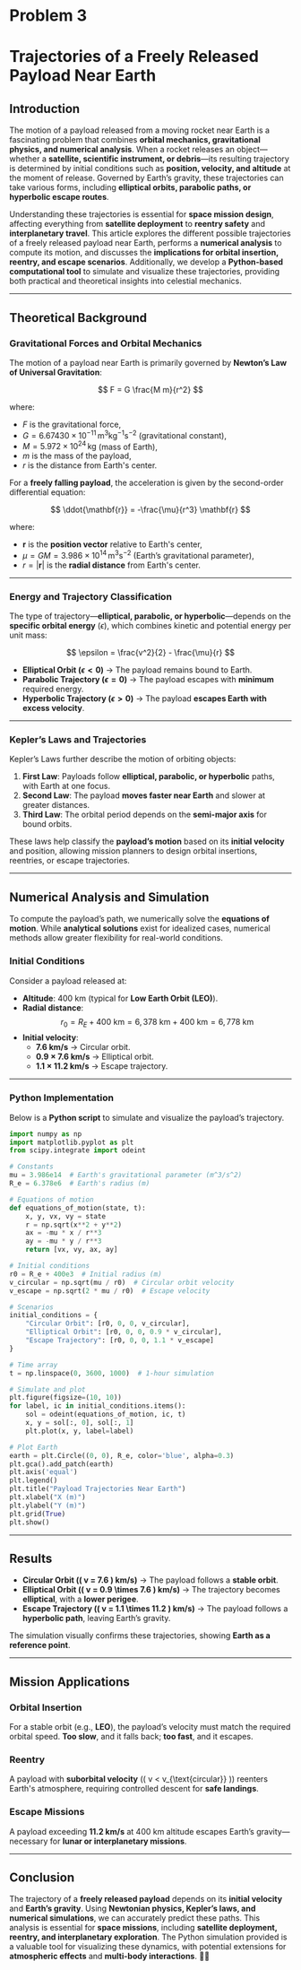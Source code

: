 # Problem 3

# **Trajectories of a Freely Released Payload Near Earth**  

## **Introduction**  

The motion of a payload released from a moving rocket near Earth is a fascinating problem that combines **orbital mechanics, gravitational physics, and numerical analysis**. When a rocket releases an object—whether a **satellite, scientific instrument, or debris**—its resulting trajectory is determined by initial conditions such as **position, velocity, and altitude** at the moment of release. Governed by Earth’s gravity, these trajectories can take various forms, including **elliptical orbits, parabolic paths, or hyperbolic escape routes**.  

Understanding these trajectories is essential for **space mission design**, affecting everything from **satellite deployment** to **reentry safety** and **interplanetary travel**. This article explores the different possible trajectories of a freely released payload near Earth, performs a **numerical analysis** to compute its motion, and discusses the **implications for orbital insertion, reentry, and escape scenarios**. Additionally, we develop a **Python-based computational tool** to simulate and visualize these trajectories, providing both practical and theoretical insights into celestial mechanics.  

---

## **Theoretical Background**  

### **Gravitational Forces and Orbital Mechanics**  

The motion of a payload near Earth is primarily governed by **Newton’s Law of Universal Gravitation**:  

$$
F = G \frac{M m}{r^2}
$$  

where:  
- $F$ is the gravitational force,  
- $G = 6.67430 \times 10^{-11} \, \text{m}^3 \text{kg}^{-1} \text{s}^{-2}$ (gravitational constant),  
- $M = 5.972 \times 10^{24} \, \text{kg}$ (mass of Earth),  
- $m$ is the mass of the payload,  
- $r$ is the distance from Earth's center.  

For a **freely falling payload**, the acceleration is given by the second-order differential equation:  

$$
\ddot{\mathbf{r}} = -\frac{\mu}{r^3} \mathbf{r}
$$  

where:  
- $\mathbf{r}$ is the **position vector** relative to Earth's center,  
- $\mu = G M = 3.986 \times 10^{14} \, \text{m}^3 \text{s}^{-2}$ (Earth’s gravitational parameter),  
- $r = |\mathbf{r}|$ is the **radial distance** from Earth's center.  

---

### **Energy and Trajectory Classification**  

The type of trajectory—**elliptical, parabolic, or hyperbolic**—depends on the **specific orbital energy** ($\epsilon$), which combines kinetic and potential energy per unit mass:  

$$
\epsilon = \frac{v^2}{2} - \frac{\mu}{r}
$$  

- **Elliptical Orbit ($\epsilon < 0$)** → The payload remains bound to Earth.  
- **Parabolic Trajectory ($\epsilon = 0$)** → The payload escapes with **minimum** required energy.  
- **Hyperbolic Trajectory ($\epsilon > 0$)** → The payload **escapes Earth with excess velocity**.  

---

### **Kepler’s Laws and Trajectories**  

Kepler’s Laws further describe the motion of orbiting objects:  
1. **First Law**: Payloads follow **elliptical, parabolic, or hyperbolic** paths, with Earth at one focus.  
2. **Second Law**: The payload **moves faster near Earth** and slower at greater distances.  
3. **Third Law**: The orbital period depends on the **semi-major axis** for bound orbits.  

These laws help classify the **payload’s motion** based on its **initial velocity** and position, allowing mission planners to design orbital insertions, reentries, or escape trajectories.  

---

## **Numerical Analysis and Simulation**  

To compute the payload’s path, we numerically solve the **equations of motion**. While **analytical solutions** exist for idealized cases, numerical methods allow greater flexibility for real-world conditions.  

### **Initial Conditions**  

Consider a payload released at:  
- **Altitude**: 400 km (typical for **Low Earth Orbit (LEO)**).  
- **Radial distance**:  
  $$
  r_0 = R_E + 400 \text{ km} = 6,378 \text{ km} + 400 \text{ km} = 6,778 \text{ km}
  $$  
- **Initial velocity**:  
  - **7.6 km/s** → Circular orbit.  
  - **0.9 × 7.6 km/s** → Elliptical orbit.  
  - **1.1 × 11.2 km/s** → Escape trajectory.  

---

### **Python Implementation**  

Below is a **Python script** to simulate and visualize the payload’s trajectory.  

```python
import numpy as np
import matplotlib.pyplot as plt
from scipy.integrate import odeint

# Constants
mu = 3.986e14  # Earth's gravitational parameter (m^3/s^2)
R_e = 6.378e6  # Earth's radius (m)

# Equations of motion
def equations_of_motion(state, t):
    x, y, vx, vy = state
    r = np.sqrt(x**2 + y**2)
    ax = -mu * x / r**3
    ay = -mu * y / r**3
    return [vx, vy, ax, ay]

# Initial conditions
r0 = R_e + 400e3  # Initial radius (m)
v_circular = np.sqrt(mu / r0)  # Circular orbit velocity
v_escape = np.sqrt(2 * mu / r0)  # Escape velocity

# Scenarios
initial_conditions = {
    "Circular Orbit": [r0, 0, 0, v_circular],
    "Elliptical Orbit": [r0, 0, 0, 0.9 * v_circular],
    "Escape Trajectory": [r0, 0, 0, 1.1 * v_escape]
}

# Time array
t = np.linspace(0, 3600, 1000)  # 1-hour simulation

# Simulate and plot
plt.figure(figsize=(10, 10))
for label, ic in initial_conditions.items():
    sol = odeint(equations_of_motion, ic, t)
    x, y = sol[:, 0], sol[:, 1]
    plt.plot(x, y, label=label)

# Plot Earth
earth = plt.Circle((0, 0), R_e, color='blue', alpha=0.3)
plt.gca().add_patch(earth)
plt.axis('equal')
plt.legend()
plt.title("Payload Trajectories Near Earth")
plt.xlabel("X (m)")
plt.ylabel("Y (m)")
plt.grid(True)
plt.show()
```  

---

## **Results**  

- **Circular Orbit (\( v = 7.6 \) km/s)** → The payload follows a **stable orbit**.  
- **Elliptical Orbit (\( v = 0.9 \times 7.6 \) km/s)** → The trajectory becomes **elliptical**, with a **lower perigee**.  
- **Escape Trajectory (\( v = 1.1 \times 11.2 \) km/s)** → The payload follows a **hyperbolic path**, leaving Earth’s gravity.  

The simulation visually confirms these trajectories, showing **Earth as a reference point**.  

---

## **Mission Applications**  

### **Orbital Insertion**  
For a stable orbit (e.g., **LEO**), the payload’s velocity must match the required orbital speed. **Too slow**, and it falls back; **too fast**, and it escapes.  

### **Reentry**  
A payload with **suborbital velocity** (\( v < v_{\text{circular}} \)) reenters Earth's atmosphere, requiring controlled descent for **safe landings**.  

### **Escape Missions**  
A payload exceeding **11.2 km/s** at 400 km altitude escapes Earth’s gravity—necessary for **lunar or interplanetary missions**.  

---

## **Conclusion**  

The trajectory of a **freely released payload** depends on its **initial velocity** and **Earth’s gravity**. Using **Newtonian physics, Kepler’s laws, and numerical simulations**, we can accurately predict these paths. This analysis is essential for **space missions**, including **satellite deployment, reentry, and interplanetary exploration**. The Python simulation provided is a valuable tool for visualizing these dynamics, with potential extensions for **atmospheric effects** and **multi-body interactions**. 🚀✨